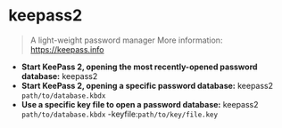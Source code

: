 # keepass2
> A light-weight password manager
> More information: <https://keepass.info>
- **Start KeePass 2, opening the most recently-opened password database:**
keepass2
- **Start KeePass 2, opening a specific password database:**
keepass2 `path/to/database.kbdx`
- **Use a specific key file to open a password database:**
keepass2 `path/to/database.kbdx` -keyfile:`path/to/key/file.key`
